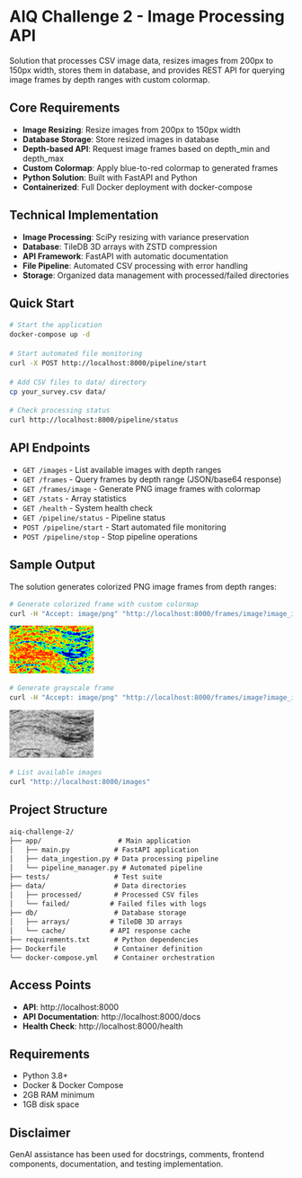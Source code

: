 # AIQ Challenge 2 - Image Processing API

Solution that processes CSV image data, resizes images from 200px to 150px width, stores them in database, and provides REST API for querying image frames by depth ranges with custom colormap.

## Core Requirements

- **Image Resizing**: Resize images from 200px to 150px width
- **Database Storage**: Store resized images in database
- **Depth-based API**: Request image frames based on depth_min and depth_max
- **Custom Colormap**: Apply blue-to-red colormap to generated frames
- **Python Solution**: Built with FastAPI and Python
- **Containerized**: Full Docker deployment with docker-compose

## Technical Implementation

- **Image Processing**: SciPy resizing with variance preservation
- **Database**: TileDB 3D arrays with ZSTD compression
- **API Framework**: FastAPI with automatic documentation
- **File Pipeline**: Automated CSV processing with error handling
- **Storage**: Organized data management with processed/failed directories

## Quick Start

```bash
# Start the application
docker-compose up -d

# Start automated file monitoring
curl -X POST http://localhost:8000/pipeline/start

# Add CSV files to data/ directory
cp your_survey.csv data/

# Check processing status
curl http://localhost:8000/pipeline/status
```

## API Endpoints

- `GET /images` - List available images with depth ranges
- `GET /frames` - Query frames by depth range (JSON/base64 response)
- `GET /frames/image` - Generate PNG image frames with colormap
- `GET /stats` - Array statistics
- `GET /health` - System health check
- `GET /pipeline/status` - Pipeline status
- `POST /pipeline/start` - Start automated file monitoring
- `POST /pipeline/stop` - Stop pipeline operations

## Sample Output

The solution generates colorized PNG image frames from depth ranges:

```bash
# Generate colorized frame with custom colormap
curl -H "Accept: image/png" "http://localhost:8000/frames/image?image_id=1&depth_min=9201.9&depth_max=9210.3" -o frame.png
```
![Sample Frame](test_colormap.png)

```bash
# Generate grayscale frame
curl -H "Accept: image/png" "http://localhost:8000/frames/image?image_id=1&depth_min=9201.9&depth_max=9210.3&colormap=false" -o frame_gray.png
```
![Sample Frame](test_grayscale.png)

```bash
# List available images
curl "http://localhost:8000/images"
```


## Project Structure

```
aiq-challenge-2/
├── app/                   # Main application
│   ├── main.py           # FastAPI application
│   ├── data_ingestion.py # Data processing pipeline
│   └── pipeline_manager.py # Automated pipeline
├── tests/                # Test suite
├── data/                 # Data directories
│   ├── processed/        # Processed CSV files
│   └── failed/          # Failed files with logs
├── db/                   # Database storage
│   ├── arrays/          # TileDB 3D arrays
│   └── cache/           # API response cache
├── requirements.txt      # Python dependencies
├── Dockerfile            # Container definition
└── docker-compose.yml    # Container orchestration
```

## Access Points

- **API**: http://localhost:8000
- **API Documentation**: http://localhost:8000/docs
- **Health Check**: http://localhost:8000/health


## Requirements

- Python 3.8+
- Docker & Docker Compose
- 2GB RAM minimum
- 1GB disk space


## Disclaimer

GenAI assistance has been used for docstrings, comments, frontend components, documentation, and testing implementation.

